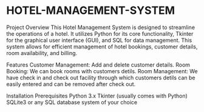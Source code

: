 # HOTEL-MANAGEMENT-SYSTEM
Project Overview
This Hotel Management System is designed to streamline the operations of a hotel. It utilizes Python for its core functionality, Tkinter for the graphical user interface (GUI), and SQL for data management. This system allows for efficient management of hotel bookings, customer details, room availability, and billing.

Features
Customer Management: Add and delete customer details.
Room Booking: We can book rooms with customers detils.
Room Management: We have check in and check out facility through which customers detils can be easily entered and can be removed after check out.

Installation
Prerequisites
Python 3.x
Tkinter (usually comes with Python)
SQLite3 or any SQL database system of your choice
